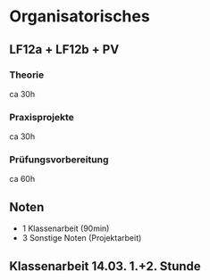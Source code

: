 # Organisatorisches

## LF12a + LF12b + PV

### Theorie
ca 30h
### Praxisprojekte
ca 30h
### Prüfungsvorbereitung
ca 60h

## Noten

* 1 Klassenarbeit (90min)
* 3 Sonstige Noten (Projektarbeit)

## Klassenarbeit 14.03. 1.+2. Stunde
